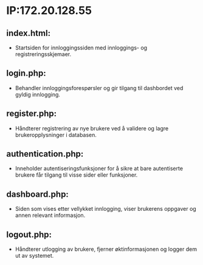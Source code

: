 # IP:172.20.128.55
## index.html:
* Startsiden for innloggingssiden med innloggings- og registreringsskjemaer.

## login.php:
* Behandler innloggingsforespørsler og gir tilgang til dashbordet ved gyldig innlogging.

## register.php:
* Håndterer registrering av nye brukere ved å validere og lagre brukeropplysninger i databasen.

## authentication.php:
* Inneholder autentiseringsfunksjoner for å sikre at bare autentiserte brukere får tilgang til visse sider eller funksjoner.

## dashboard.php:
* Siden som vises etter vellykket innlogging, viser brukerens oppgaver og annen relevant informasjon.

## logout.php:
* Håndterer utlogging av brukere, fjerner øktinformasjonen og logger dem ut av systemet.
